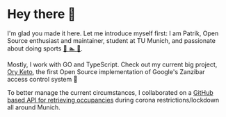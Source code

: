 # Hey there :wave:

I'm glad you made it here. Let me introduce myself first:
I am Patrik, Open Source enthusiast and maintainer, student at TU Munich,
and passionate about doing sports [:bicyclist: :swimmer: :runner:](https://www.strava.com/athletes/76301023).

Mostly, I work with GO and TypeScript. Check out my current big project, [Ory Keto](https://github.com/ory/keto),
the first Open Source implementation of Google's Zanzibar access control system :tada:

To better manage the current circumstances, I collaborated on a
[GitHub based API for retrieving occupancies](https://github.com/zepatrik/munich-corona-occupancies)
during corona restrictions/lockdown all around Munich.

